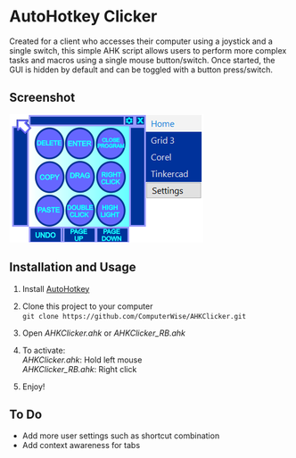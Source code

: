 # AutoHotkey Clicker

Created for a client who accesses their computer using a joystick and a single switch, this simple AHK script allows users to perform more complex tasks and macros using a single mouse button/switch. Once started, the GUI is hidden by default and can be toggled with a button press/switch.

## Screenshot

![Screenshot](screenshot.png)

## Installation and Usage

1. Install [AutoHotkey](https://www.autohotkey.com/)
2. Clone this project to your computer  
   `git clone https://github.com/ComputerWise/AHKClicker.git`
3. Open _AHKClicker.ahk_ or _AHKClicker_RB.ahk_

4. To activate:  
   _AHKClicker.ahk_: Hold left mouse  
   _AHKClicker_RB.ahk_: Right click
5. Enjoy!

## To Do

- Add more user settings such as shortcut combination
- Add context awareness for tabs
